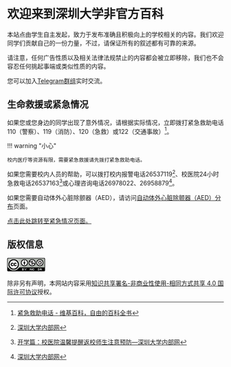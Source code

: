 # 欢迎来到深圳大学非官方百科

本站点由学生自主发起，致力于发布准确且积极向上的学校相关的内容。我们欢迎同学们贡献自己的一份力量，不过，请保证所有的叙述都有可靠的来源。

请注意，任何广告性质以及相关法律法规禁止的内容都会被立即移除，我们也不会容忍任何挑起事端或类似性质的内容。

您可以加入[Telegram群组](https://t.me/szu_group)实时交流。

## 生命救援或紧急情况
如果您或您身边的同学出现了意外情况，请根据实际情况，立即拨打紧急救助电话110（警察）、119（消防）、120（急救）或122（交通事故）[^1]。

!!! warning "小心"

    校内医疗等资源有限，需要紧急救援请先拨打紧急救助电话。

如果您需要校内人员的帮助，可以拨打校内报警电话26537119[^2]、校医院24小时急救电话26537163[^3]或心理咨询电话26978022、26958879[^2]。

如果您需要自动体外心脏除颤器（AED），请访问[自动体外心脏除颤器（AED）分布](./emergency/aed/index.md)页面。

[点击此处跳转至紧急情况页面。](./emergency/index/index.md)

## 版权信息
![知识共享署名-非商业性使用-相同方式共享](./copyright.png)

除非另有声明，本网站内容采用[知识共享署名-非商业性使用-相同方式共享 4.0 国际许可协议](http://creativecommons.org/licenses/by-nc-sa/4.0/)授权。

[^1]: [紧急救助电话 - 维基百科，自由的百科全书](https://zh.wikipedia.org/wiki/%E7%B7%8A%E6%80%A5%E6%B1%82%E5%8A%A9%E9%9B%BB%E8%A9%B1)

[^2]: [深圳大学内部网](https://www1.szu.edu.cn/)

[^3]: [开学篇：校医院温馨提醒返校师生注意预防—深圳大学内部网](https://www1.szu.edu.cn/board/view.asp?id=418823)

